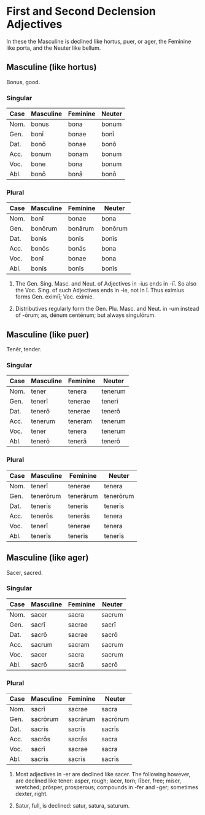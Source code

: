 # First and Second Declension Adjectives

In these the Masculine is declined like hortus, puer, or ager, the Feminine like porta, and the Neuter like bellum.

## Masculine (like hortus)

Bonus, good.

### Singular

| Case | Masculine | Feminine | Neuter |
| ---- | --------- | -------- | ------ |
| Nom. | bonus     | bona     | bonum  |
| Gen. | bonī      | bonae    | bonī   |
| Dat. | bonō      | bonae    | bonō   |
| Acc. | bonum     | bonam    | bonum  |
| Voc. | bone      | bona     | bonum  |
| Abl. | bonō      | bonā     | bonō   |

### Plural

| Case | Masculine | Feminine | Neuter  |
| ---- | --------- | -------- | ------- |
| Nom. | bonī      | bonae    | bona    |
| Gen. | bonōrum   | bonārum  | bonōrum |
| Dat. | bonīs     | bonīs    | bonīs   |
| Acc. | bonōs     | bonās    | bona    |
| Voc. | bonī      | bonae    | bona    |
| Abl. | bonīs     | bonīs    | bonīs   |

1. The Gen. Sing. Masc. and Neut. of Adjectives in -ius ends in -iī. So also the Voc. Sing. of such Adjectives ends in -ie, not in ī. Thus eximius forms Gen. eximiī; Voc. eximie.

2. Distributives regularly form the Gen. Plu. Masc. and Neut. in -um instead of -ōrum; as, dēnum centēnum; but always singulōrum.

## Masculine (like puer)

Tenēr, tender.

### Singular

| Case | Masculine | Feminine | Neuter  |
| ---- | --------- | -------- | ------- |
| Nom. | tener     | tenera   | tenerum |
| Gen. | tenerī    | tenerae  | tenerī  |
| Dat. | tenerō    | tenerae  | tenerō  |
| Acc. | tenerum   | teneram  | tenerum |
| Voc. | tener     | tenera   | tenerum |
| Abl. | tenerō    | tenerā   | tenerō  |

### Plural

| Case | Masculine | Feminine  | Neuter    |
| ---- | --------- | --------- | --------- |
| Nom. | tenerī    | tenerae   | tenera    |
| Gen. | tenerōrum | tenerārum | tenerōrum |
| Dat. | tenerīs   | tenerīs   | tenerīs   |
| Acc. | tenerōs   | tenerās   | tenera    |
| Voc. | tenerī    | tenerae   | tenera    |
| Abl. | tenerīs   | tenerīs   | tenerīs   |

## Masculine (like ager)

Sacer, sacred.

### Singular

| Case | Masculine | Feminine | Neuter |
| ---- | --------- | -------- | ------ |
| Nom. | sacer     | sacra    | sacrum |
| Gen. | sacrī     | sacrae   | sacrī  |
| Dat. | sacrō     | sacrae   | sacrō  |
| Acc. | sacrum    | sacram   | sacrum |
| Voc. | sacer     | sacra    | sacrum |
| Abl. | sacrō     | sacrā    | sacrō  |

### Plural

| Case | Masculine | Feminine | Neuter   |
| ---- | --------- | -------- | -------- |
| Nom. | sacrī     | sacrae   | sacra    |
| Gen. | sacrōrum  | sacrārum | sacrōrum |
| Dat. | sacrīs    | sacrīs   | sacrīs   |
| Acc. | sacrōs    | sacrās   | sacra    |
| Voc. | sacrī     | sacrae   | sacra    |
| Abl. | sacrīs    | sacrīs   | sacrīs   |

1. Most adjectives in -er are declined like sacer. The following however, are declined like tener: asper, rough; lacer, torn; līber, free; miser, wretched; prōsper, prosperous; compounds in -fer and -ger; sometimes dexter, right.

2. Satur, full, is declined: satur, satura, saturum.
